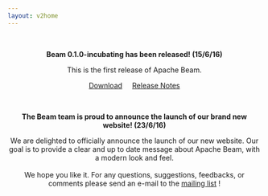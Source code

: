 ```yaml
---
layout: v2home
---
```

<div>
<center>
<div class="banner--text">
<br/>
<div class="banner--text">
<div class="container-fluid">

<b>Beam 0.1.0-incubating has been released! (15/6/16)</b><br/>

This is the first release of Apache Beam.

</div>
</div>
<p><a class="btn btn-large btn-success" href="download.html">Download</a>&nbsp; &nbsp; &nbsp;<a href="javascript:var w = window.open('')">Release Notes</a></p>
</div>
</div>
</div>
</center>
</div>
<div>
<center>
<div class="banner--text">
<br/>
<div class="banner--text">
<div class="container-fluid">

<b>The Beam team is proud to announce the launch of our brand new website! (23/6/16)</b><br/>

We are delighted to officially announce the launch of our new website.
Our goal is to provide a clear and up to date message about Apache Beam, with a modern
look and feel.<br/><br/>
We hope you like it. For any questions, suggestions, feedbacks, or comments please send an e-mail
to the <a href="community.html">mailing list</a> !

</div>
</div>
</div>
</center>
</div>
